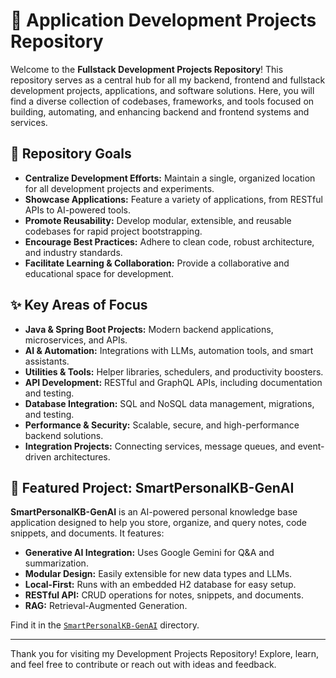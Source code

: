 # 🚀 Application Development Projects Repository

Welcome to the **Fullstack Development Projects Repository**! This repository serves as a central hub for all my backend, frontend and fullstack development projects, applications, and software solutions. Here, you will find a diverse collection of codebases, frameworks, and tools focused on building, automating, and enhancing backend and frontend systems and services.

## 🎯 Repository Goals
- **Centralize Development Efforts:** Maintain a single, organized location for all development projects and experiments.
- **Showcase Applications:** Feature a variety of applications, from RESTful APIs to AI-powered tools.
- **Promote Reusability:** Develop modular, extensible, and reusable codebases for rapid project bootstrapping.
- **Encourage Best Practices:** Adhere to clean code, robust architecture, and industry standards.
- **Facilitate Learning & Collaboration:** Provide a collaborative and educational space for development.

## ✨ Key Areas of Focus
- **Java & Spring Boot Projects:** Modern backend applications, microservices, and APIs.
- **AI & Automation:** Integrations with LLMs, automation tools, and smart assistants.
- **Utilities & Tools:** Helper libraries, schedulers, and productivity boosters.
- **API Development:** RESTful and GraphQL APIs, including documentation and testing.
- **Database Integration:** SQL and NoSQL data management, migrations, and testing.
- **Performance & Security:** Scalable, secure, and high-performance backend solutions.
- **Integration Projects:** Connecting services, message queues, and event-driven architectures.

## 📂 Featured Project: SmartPersonalKB-GenAI
**SmartPersonalKB-GenAI** is an AI-powered personal knowledge base application designed to help you store, organize, and query notes, code snippets, and documents. It features:
- **Generative AI Integration:** Uses Google Gemini for Q&A and summarization.
- **Modular Design:** Easily extensible for new data types and LLMs.
- **Local-First:** Runs with an embedded H2 database for easy setup.
- **RESTful API:** CRUD operations for notes, snippets, and documents.
- **RAG:** Retrieval-Augmented Generation.

Find it in the [`SmartPersonalKB-GenAI`](./SmartPersonalKB-GenAI/) directory.

---

Thank you for visiting my Development Projects Repository! Explore, learn, and feel free to contribute or reach out with ideas and feedback.
